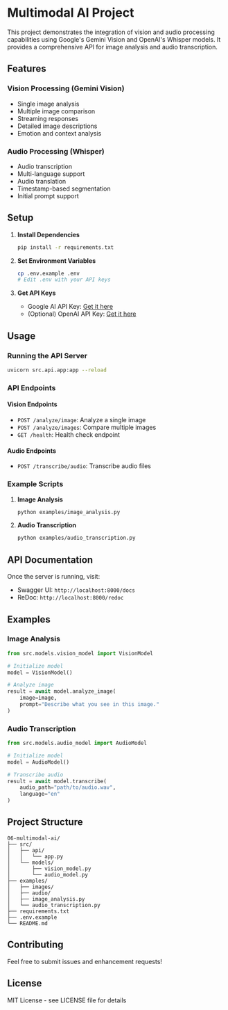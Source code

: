 # Multimodal AI Project

This project demonstrates the integration of vision and audio processing capabilities using Google's Gemini Vision and OpenAI's Whisper models. It provides a comprehensive API for image analysis and audio transcription.

## Features

### Vision Processing (Gemini Vision)
- Single image analysis
- Multiple image comparison
- Streaming responses
- Detailed image descriptions
- Emotion and context analysis

### Audio Processing (Whisper)
- Audio transcription
- Multi-language support
- Audio translation
- Timestamp-based segmentation
- Initial prompt support

## Setup

1. **Install Dependencies**
   ```bash
   pip install -r requirements.txt
   ```

2. **Set Environment Variables**
   ```bash
   cp .env.example .env
   # Edit .env with your API keys
   ```

3. **Get API Keys**
   - Google AI API Key: [Get it here](https://makersuite.google.com/app/apikey)
   - (Optional) OpenAI API Key: [Get it here](https://platform.openai.com/api-keys)

## Usage

### Running the API Server
```bash
uvicorn src.api.app:app --reload
```

### API Endpoints

#### Vision Endpoints
- `POST /analyze/image`: Analyze a single image
- `POST /analyze/images`: Compare multiple images
- `GET /health`: Health check endpoint

#### Audio Endpoints
- `POST /transcribe/audio`: Transcribe audio files

### Example Scripts

1. **Image Analysis**
   ```bash
   python examples/image_analysis.py
   ```

2. **Audio Transcription**
   ```bash
   python examples/audio_transcription.py
   ```

## API Documentation

Once the server is running, visit:
- Swagger UI: `http://localhost:8000/docs`
- ReDoc: `http://localhost:8000/redoc`

## Examples

### Image Analysis
```python
from src.models.vision_model import VisionModel

# Initialize model
model = VisionModel()

# Analyze image
result = await model.analyze_image(
    image=image,
    prompt="Describe what you see in this image."
)
```

### Audio Transcription
```python
from src.models.audio_model import AudioModel

# Initialize model
model = AudioModel()

# Transcribe audio
result = await model.transcribe(
    audio_path="path/to/audio.wav",
    language="en"
)
```

## Project Structure

```
06-multimodal-ai/
├── src/
│   ├── api/
│   │   └── app.py
│   └── models/
│       ├── vision_model.py
│       └── audio_model.py
├── examples/
│   ├── images/
│   ├── audio/
│   ├── image_analysis.py
│   └── audio_transcription.py
├── requirements.txt
├── .env.example
└── README.md
```

## Contributing

Feel free to submit issues and enhancement requests!

## License

MIT License - see LICENSE file for details 